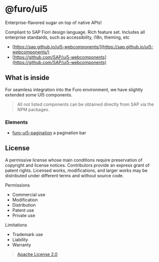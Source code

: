 # @furo/ui5

Enterprise-flavored sugar on top of native APIs!

Compliant to SAP Fiori design language. Rich feature set. Includes all enterprise standards, such as accessibility, i18n, theming, etc 

- [https://sap.github.io/ui5-webcomponents/](https://sap.github.io/ui5-webcomponents/)
- [https://github.com/SAP/ui5-webcomponents](https://github.com/SAP/ui5-webcomponents)

## What is inside

For seamless integration into the Furo environment, we have slightly extended some UI5 components. 
> All not listed components can be obtained directly from SAP via the NPM packages.

### Elements

- [furo-ui5-pagination](https://components.furo.pro/?t=FuroUI5Pagination) a pagination bar 

## License
A permissive license whose main conditions require preservation of copyright and license notices. Contributors provide an express grant of patent rights. Licensed works, modifications, and larger works may be distributed under different terms and without source code.

Permissions
* Commercial use
* Modification
* Distribution
* Patent use
* Private use

Limitations
* Trademark use
* Liability
* Warranty

> [Apache License 2.0](https://github.com/SAP/ui5-webcomponents/blob/master/LICENSE.txt)

